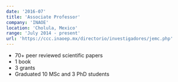 ```yaml
---
date: '2016-07'
title: 'Associate Professor'
company: 'INAOE'
location: 'Cholula, Mexico'
range: 'July 2014 - present'
url: 'https://ccc.inaoep.mx/directorio/investigadores/jemc.php'
---
```


- 70+ peer reviewed scientific papers
- 1 book
- 3 grants
- Graduated 10 MSc and 3 PhD students
